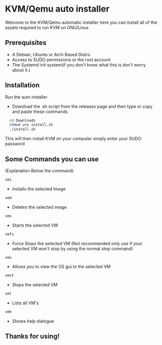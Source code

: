 
# KVM/Qemu auto installer

Welcome to the KVM/Qemu automatic installer here you can install all of the assets required to run KVM on GNU/Linux


## Prerequisites
- A Debian, Ubuntu or Arch Based Distro
- Access to SUDO permissions or the root account
- The Systemd init system(if you don't know what this is don't worry about it.)
## Installation

Run the auto installer
- Download the .sh script from the releases page and then type or copy and paste these commands

```bash
  cd Downloads
  chmod u+x install.sh
  ./install.sh
```
This will then install KVM on your computer simply enter your SUDO password

    
## Some Commands you can use

(Explanation Below the command)
```bash
vmi
```
- Installs the selected Image
```bash
vmd
```
- Deletes the selected image
```bash
vms
```
- Starts the selected VM
```bash
vmfs
```
- Force Stops the selected VM (Not recommended only use if your selected VM won't stop by using the normal stop command)
```bash
vmv
```
- Allows you to view the OS gui to the selected VM
```bash
vmst
```
- Stops the selected VM
```bash
vml
```
- Lists all VM's
```bash
vmh
``` 
- Shows help dialogue
## Thanks for using!